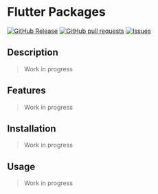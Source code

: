 # Flutter Packages
[![GitHub Release](https://img.shields.io/github/release/zjayers/flutter.packages.svg?style=flat)](https://github.com/zjayers/flutter.packages/releases)
[![GitHub pull requests](https://img.shields.io/github/issues-pr/zjayers/flutter.packages.svg?style=flat)](https://github.com/zjayers/flutter.packages/pulls)
[![Issues](https://img.shields.io/github/issues-raw/zjayers/flutter.packages.svg?maxAge=25000)](https://github.com/zjayers/flutter.packages/issues)

## Description

> Work in progress

## Features

> Work in progress

## Installation

> Work in progress

## Usage

> Work in progress

